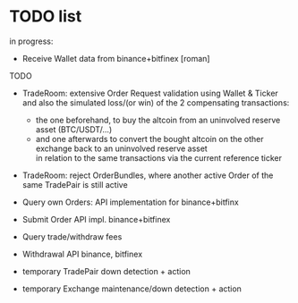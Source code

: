 # TODO list

in progress:
- Receive Wallet data from binance+bitfinex [roman]

TODO
- TradeRoom: extensive Order Request validation using Wallet & Ticker
  and also the simulated loss/(or win) of the 2 compensating transactions:
  - the one beforehand, to buy the altcoin from an uninvolved reserve asset (BTC/USDT/...)
  - and one afterwards to convert the bought altcoin on the other exchange back to an uninvolved reserve asset   
  in relation to the same transactions via the current reference ticker
  
- TradeRoom: reject OrderBundles, where another active Order of the same TradePair is still active 
- Query own Orders:  API implementation for binance+bitfinx
- Submit Order API impl. binance+bitfinex
- Query trade/withdraw fees

- Withdrawal API binance, bitfinex

- temporary TradePair down detection + action
- temporary Exchange maintenance/down detection + action 
